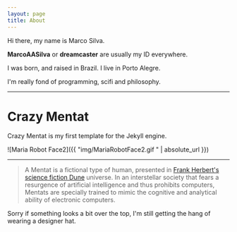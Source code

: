 ```yaml
---
layout: page
title: About
---
```

  Hi there, my name is Marco Silva.
  
  **MarcoAASilva** or **dreamcaster** are usually my ID everywhere.
  
  I was born, and raised in Brazil.  I live in Porto Alegre.
  
  I'm really fond of programming, scifi and philosophy.
  
---
# Crazy Mentat

  Crazy Mentat is my first template for the Jekyll engine.  

![Maria Robot Face2]({{ "img/MariaRobotFace2.gif " | absolute_url }})

---
> A Mentat is a fictional type of human, presented in [Frank Herbert's science fiction Dune](https://www.theguardian.com/books/2015/jul/03/dune-50-years-on-science-fiction-novel-world) universe. In an interstellar society that fears a resurgence of artificial intelligence and thus prohibits computers, Mentats are specially trained to mimic the cognitive and analytical ability of electronic computers.

  Sorry if something looks a bit over the top, I'm still getting the hang of wearing a designer hat.
